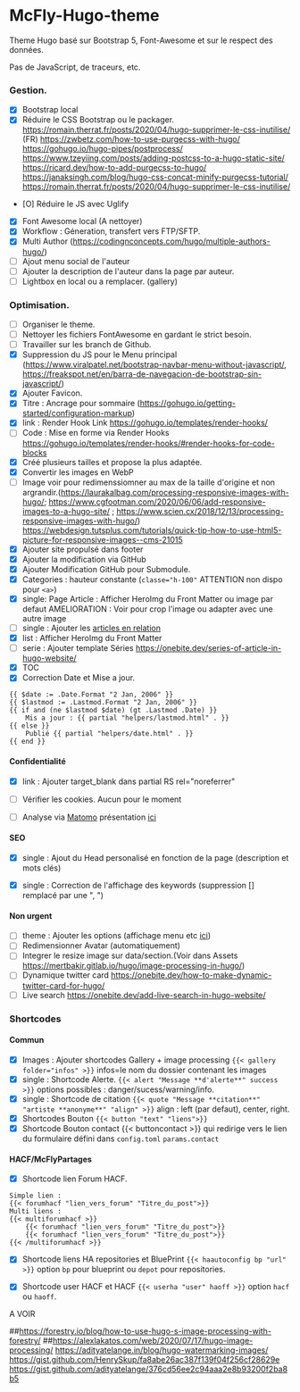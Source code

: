 # McFly-Hugo-theme
Theme Hugo basé sur Bootstrap 5, Font-Awesome et sur le respect des données.

Pas de JavaScript, de traceurs, etc.

### Gestion.
* [X] Bootstrap local
* [X] Réduire le CSS Bootstrap ou le packager.
https://romain.therrat.fr/posts/2020/04/hugo-supprimer-le-css-inutilise/ (FR)
https://zwbetz.com/how-to-use-purgecss-with-hugo/ 
https://gohugo.io/hugo-pipes/postprocess/ 
https://www.tzeyiing.com/posts/adding-postcss-to-a-hugo-static-site/
https://ricard.dev/how-to-add-purgecss-to-hugo/
https://janaksingh.com/blog/hugo-css-concat-minify-purgecss-tutorial/
https://romain.therrat.fr/posts/2020/04/hugo-supprimer-le-css-inutilise/
* [O] Réduire le JS avec Uglify
* [X] Font Awesome local (A nettoyer)
* [X] Workflow : Géneration, transfert vers FTP/SFTP.
* [X] Multi Author (https://codingnconcepts.com/hugo/multiple-authors-hugo/)
* [ ] Ajout menu social de l'auteur
* [ ] Ajouter la description de l'auteur dans la page par auteur.
* [ ] Lightbox en local ou a remplacer. (gallery)

### Optimisation.
* [ ] Organiser le theme.
* [ ] Nettoyer les fichiers FontAwesome en gardant le strict besoin.
* [ ] Travailler sur les branch de Github.
* [X] Suppression du JS pour le Menu principal (https://www.viralpatel.net/bootstrap-navbar-menu-without-javascript/, https://freakspot.net/en/barra-de-navegacion-de-bootstrap-sin-javascript/)
* [X] Ajouter Favicon.
* [X] Titre : Ancrage pour sommaire (https://gohugo.io/getting-started/configuration-markup)
* [X] link : Render Hook Link https://gohugo.io/templates/render-hooks/
* [ ] Code : Mise en forme via Render Hooks https://gohugo.io/templates/render-hooks/#render-hooks-for-code-blocks
* [X] Créé plusieurs tailles  et propose la plus adaptée.
* [X] Convertir les images en WebP
* [ ] Image voir pour redimenssiomner au max de la taille d'origine et non argrandir.(https://laurakalbag.com/processing-responsive-images-with-hugo/; https://www.cgfootman.com/2020/06/06/add-responsive-images-to-a-hugo-site/ ; https://www.scien.cx/2018/12/13/processing-responsive-images-with-hugo/) https://webdesign.tutsplus.com/tutorials/quick-tip-how-to-use-html5-picture-for-responsive-images--cms-21015
* [X] Ajouter site propulsé dans footer
* [X] Ajouter la modification via GitHub
* [X] Ajouter Modification GitHub pour Submodule.
* [X] Categories : hauteur constante (`classe="h-100"` ATTENTION non dispo pour `<a>`)
* [X] single: Page Article : Afficher HeroImg du Front Matter ou image par defaut AMELIORATION : Voir pour crop l'image ou adapter avec une autre image
* [ ] single : Ajouter les [articles en relation](https://bout2code.fr/tutos/creer-un-site-avec-hugo/comment-creer-un-site-avec-hugo-partie-7-ajouter-du-contenu-en-relation/)
* [X] list : Afficher HeroImg du Front Matter
* [ ] serie : Ajouter template Séries https://onebite.dev/series-of-article-in-hugo-website/
* [X] TOC
* [X] Correction Date et Mise a jour.
```
{{ $date := .Date.Format "2 Jan, 2006" }}
{{ $lastmod := .Lastmod.Format "2 Jan, 2006" }}
{{ if and (ne $lastmod $date) (gt .Lastmod .Date) }}
    Mis a jour : {{ partial "helpers/lastmod.html" . }}
{{ else }}
    Publié {{ partial "helpers/date.html" . }}
{{ end }}
```
  
#### Confidentialité
* [X] link : Ajouter target_blank dans partial RS rel="noreferrer"
* [ ] Vérifier les cookies. Aucun pour le moment
* [ ] Analyse via [Matomo](https://fr.matomo.org/) présentation [ici](https://zestedesavoir.com/tutoriels/2508/matomo-analytics/)


#### SEO
* [X] single : Ajout du Head personalisé en fonction de la page (description et mots clés)
* [X] single : Correction de l'affichage des keywords (suppression [] remplacé par une ", ")


#### Non urgent
* [ ] theme : Ajouter les options (affichage menu etc [ici](https://github.com/razonyang/hugo-theme-bootstrap/tree/master/layouts/partials/sidebar))
* [ ] Redimensionner Avatar (automatiquement)
* [ ] Integrer le resize image sur data/section.(Voir dans Assets https://mertbakir.gitlab.io/hugo/image-processing-in-hugo/)
* [ ] Dynamique twitter card https://onebite.dev/how-to-make-dynamic-twitter-card-for-hugo/
* [ ] Live search https://onebite.dev/add-live-search-in-hugo-website/

### Shortcodes
#### Commun
* [X] Images : Ajouter shortcodes Gallery + image processing `{{< gallery folder="infos" >}}` infos=le nom du dossier contenant les images
* [X] single : Shortcode Alerte. `{{< alert "Message **d'alerte**" success >}}` options possibles : danger/sucess/warning/info.
* [X] single : Shortcode de citation `{{< quote "Message **citation**" "artiste **anonyme**" "align" >}}` align : left (par defaut), center, right.
* [X] Shortcodes Bouton `{{< button "text" "liens">}}`
* [X] Shortcode Bouton contact {{< buttoncontact >}} qui redirige vers le lien du formulaire défini dans `config.toml` `params.contact`

#### HACF/McFlyPartages
* [X] Shortcode lien Forum HACF. 
```
Simple lien : 
{{< forumhacf "lien_vers_forum" "Titre_du_post">}} 
Multi liens : 
{{< multiforumhacf >}}
    {{< forumhacf "lien_vers_forum" "Titre_du_post">}}
    {{< forumhacf "lien_vers_forum" "Titre_du_post">}}
{{< /multiforumhacf >}}
```
* [X] Shortcode liens HA repositories et BluePrint `{{< haautoconfig bp "url" >}}` option `bp` pour blueprint ou `depot` pour repositories.
* [X] Shortcode user HACF et HACF `{{< userha "user" haoff >}}` option `hacf` ou `haoff`.


A VOIR

##https://forestry.io/blog/how-to-use-hugo-s-image-processing-with-forestry/
##https://alexlakatos.com/web/2020/07/17/hugo-image-processing/
https://adityatelange.in/blog/hugo-watermarking-images/
https://gist.github.com/HenrySkup/fa8abe26ac387f139f04f256cf28629e
https://gist.github.com/adityatelange/376cd56ee2c94aaa2e8b93200f2ba8b5
